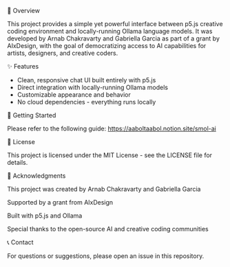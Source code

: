 🌟 Overview

This project provides a simple yet powerful interface between p5.js creative coding environment and locally-running Ollama language models. It was developed by Arnab Chakravarty and Gabriella Garcia as part of a grant by AIxDesign, with the goal of democratizing access to AI capabilities for artists, designers, and creative coders.


✨ Features
- Clean, responsive chat UI built entirely with p5.js
- Direct integration with locally-running Ollama models
- Customizable appearance and behavior
- No cloud dependencies - everything runs locally

🚀 Getting Started

Please refer to the following guide: https://aaboltaabol.notion.site/smol-ai 


📝 License

This project is licensed under the MIT License - see the LICENSE file for details.


🙏 Acknowledgments

This project was created by Arnab Chakravarty and Gabriella Garcia

Supported by a grant from AIxDesign

Built with p5.js and Ollama

Special thanks to the open-source AI and creative coding communities

📞 Contact

For questions or suggestions, please open an issue in this repository.
